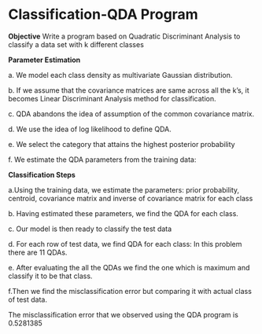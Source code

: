 # Classification-QDA Program
**Objective**
Write a program based on Quadratic Discriminant Analysis to classify a data set with k different classes

**Parameter Estimation**

a. We model each class density as multivariate Gaussian distribution. 

b. If we assume that the covariance matrices are same across all the k’s, it becomes Linear Discriminant Analysis method for classification.

c.	QDA abandons the idea of assumption of the common covariance matrix.

d.	We use the idea of log likelihood to define QDA. 

e.	We select the category that attains the highest posterior probability

f.	We estimate the QDA parameters from the training data:

**Classification Steps**

a.Using the training data, we estimate the parameters: prior probability, centroid, covariance matrix and inverse of covariance matrix for each class

b.	Having estimated these parameters, we find the QDA for each class.

c.	Our model is then ready to classify the test data

d.	For each row of test data, we find QDA for each class: In this problem there are 11 QDAs. 

e.	After evaluating the all the QDAs we find the one which is maximum and classify it to be that class. 

f.Then we find the misclassification error but comparing it with actual class of test data.

The misclassification error that we observed using the QDA program is 0.5281385



